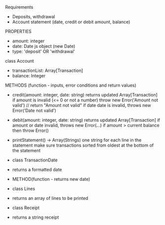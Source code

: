 Requirements

- Deposits, withdrawal
- Account statement (date, credit or debit amount, balance)

PROPERTIES

- amount: integer
- date: Date js object (new Date)
- type: 'deposit' OR 'withdrawal'

class Account

- transactionList: Array[Transaction]
- balance: Integer

METHODS (function - inputs, error conditions and return values)

- credit(amount: integer, date: string) returns updated Array[Transaction]
  if amount is invalid (<= 0 or not a number) throw new Error('Amount not valid') // return "Amount not valid"
  if date date is invalid, throws new Error('Date not valid')
- debit(amount: integer, date: string) returns updated Array[Transaction]
  if amount or date invalid, throws new Error(...)
  if amount > current balance then throw Error()
- printStatement() -> Array(Strings) one string for each line in the statement
  make sure transactions sorted from oldest at the bottom of the statement

- class TransactionDate

- returns a formatted date

- METHOD(function - returns new date)

- class Lines

- returns an array of lines to be printed

- class Receipt

- returns a string receipt
